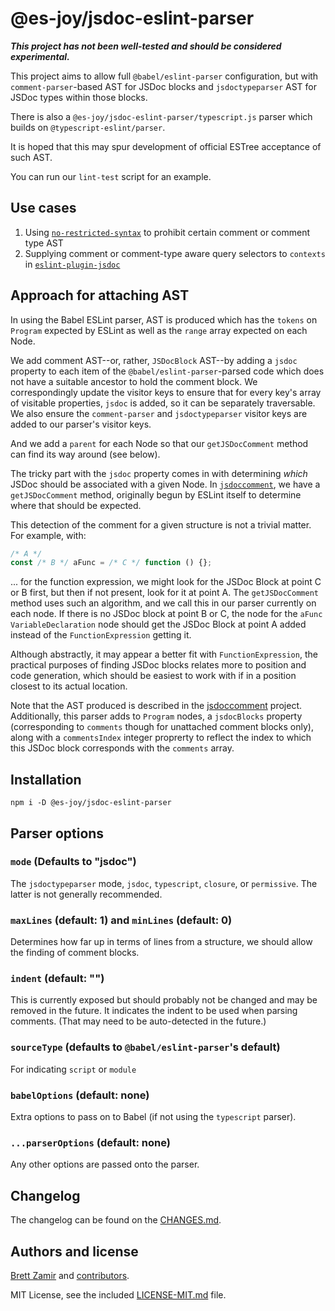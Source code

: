 # @es-joy/jsdoc-eslint-parser

***This project has not been well-tested and should be considered
experimental.***

This project aims to allow full `@babel/eslint-parser` configuration, but with
`comment-parser`-based AST for JSDoc blocks and `jsdoctypeparser` AST for
JSDoc types within those blocks.

There is also a `@es-joy/jsdoc-eslint-parser/typescript.js` parser which
builds on `@typescript-eslint/parser`.

It is hoped that this may spur development of official ESTree acceptance of
such AST.

You can run our `lint-test` script for an example.

## Use cases

1. Using [`no-restricted-syntax`](https://eslint.org/docs/rules/no-restricted-syntax)
    to prohibit certain comment or comment type AST
2. Supplying comment or comment-type aware query selectors to `contexts` in
    [`eslint-plugin-jsdoc`](https://github.com/gajus/eslint-plugin-jsdoc)

## Approach for attaching AST

In using the Babel ESLint parser, AST is produced which has the `tokens` on
`Program` expected by ESLint as well as the `range` array expected on each
Node.

We add comment AST--or, rather, `JSDocBlock` AST--by adding a `jsdoc` property
to each item of the `@babel/eslint-parser`-parsed code which does not have a
suitable ancestor to hold the comment block. We correspondingly
update the visitor keys to ensure that for every key's array of visitable
properties, `jsdoc` is added, so it can be separately traversable. We also
ensure the `comment-parser` and `jsdoctypeparser` visitor keys are added to
our parser's visitor keys.

And we add a `parent` for each Node so that our `getJSDocComment` method can
find its way around (see below).

The tricky part with the `jsdoc` property comes in with determining
*which* JSDoc should be associated with a given Node. In
[`jsdoccomment`](https://github.com/es-joy/jsdoccomment),
we have a `getJSDocComment` method, originally begun by ESLint itself to
determine where that should be expected.

This detection of the comment for a given structure is not a trivial matter.
For example, with:

```js
/* A */
const /* B */ aFunc = /* C */ function () {};
```

... for the function expression, we might look for the JSDoc Block at point C
or B first, but then if not present, look for it at point A. The
`getJSDocComment` method uses such an algorithm, and we call this in our
parser currently on each node. If there is no JSDoc block at point B or
C, the node for the `aFunc` `VariableDeclaration` node should get the JSDoc
Block at point A added instead of the `FunctionExpression` getting it.

Although abstractly, it may appear a better fit with `FunctionExpression`,
the practical purposes of finding JSDoc blocks relates more to position and
code generation, which should be easiest to work with if in a position closest
to its actual location.

Note that the AST produced is described in the
[jsdoccomment](https://github.com/es-joy/jsdoccomment) project. Additionally,
this parser adds to `Program` nodes, a `jsdocBlocks` property (corresponding
to `comments` though for unattached comment blocks only), along with a
`commentsIndex` integer proprerty to reflect the index to which this JSDoc
block corresponds with the `comments` array.

## Installation

```shell
npm i -D @es-joy/jsdoc-eslint-parser
```

## Parser options

### `mode` (Defaults to "jsdoc")

The `jsdoctypeparser` mode, `jsdoc`, `typescript`, `closure`, or `permissive`.
The latter is not generally recommended.

### `maxLines` (default: 1) and `minLines` (default: 0)

Determines how far up in terms of lines from a structure, we should allow the
finding of comment blocks.

### `indent` (default: "")

This is currently exposed but should probably not be changed and may be
removed in the future. It indicates the indent to be used when parsing
comments. (That may need to be auto-detected in the future.)

### `sourceType` (defaults to `@babel/eslint-parser`'s default)

For indicating `script` or `module`

### `babelOptions` (default: none)

Extra options to pass on to Babel (if not using the `typescript` parser).

### `...parserOptions` (default: none)

Any other options are passed onto the parser.

## Changelog

The changelog can be found on the [CHANGES.md](./CHANGES.md).
<!--## Contributing

Everyone is welcome to contribute. Please take a moment to review the [contributing guidelines](CONTRIBUTING.md).
-->
## Authors and license

[Brett Zamir](http://brett-zamir.me/) and
[contributors](https://github.com/es-joy/jsdoc-eslint-parser/graphs/contributors).

MIT License, see the included [LICENSE-MIT.md](LICENSE-MIT.md) file.
